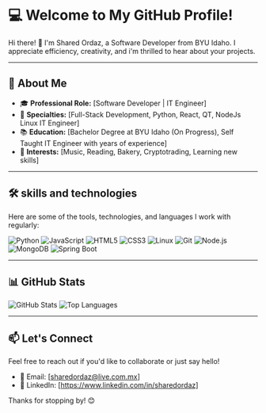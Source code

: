 # 💻 Welcome to My GitHub Profile!

Hi there! 👋 I'm Shared Ordaz, a Software Developer from BYU Idaho. I appreciate efficiency, creativity, and i'm thrilled to hear about your projects.

---

## 🌟 About Me

- 🎓 **Professional Role:** [Software Developer | IT Engineer]
- 🎯 **Specialties:** [Full-Stack Development, Python, React, QT, NodeJs  Linux IT Engineer]
- 📚 **Education:** [Bachelor Degree at BYU Idaho (On Progress), Self Taught IT Engineer with years of experience]
- 🌱 **Interests:** [Music, Reading, Bakery, Cryptotrading, Learning new skills]

---

## 🛠️ skills and technologies

Here are some of the tools, technologies, and languages I work with regularly:

![Python](https://img.shields.io/badge/Python-3670A0?style=for-the-badge&logo=python&logoColor=ffdd54)
![JavaScript](https://img.shields.io/badge/JavaScript-323330?style=for-the-badge&logo=javascript&logoColor=F7DF1E)
![HTML5](https://img.shields.io/badge/HTML5-E34F26?style=for-the-badge&logo=html5&logoColor=white)
![CSS3](https://img.shields.io/badge/CSS3-1572B6?style=for-the-badge&logo=css3&logoColor=white)
![Linux](https://img.shields.io/badge/Linux-FCC624?style=for-the-badge&logo=linux&logoColor=black)
![Git](https://img.shields.io/badge/Git-F05033?style=for-the-badge&logo=git&logoColor=white)
![Node.js](https://img.shields.io/badge/Node.js-339933?style=for-the-badge&logo=nodedotjs&logoColor=white)
![MongoDB](https://img.shields.io/badge/MongoDB-4EA94B?style=for-the-badge&logo=mongodb&logoColor=white)
![Spring Boot](https://img.shields.io/badge/Spring_Boot-6DB33F?style=for-the-badge&logo=spring&logoColor=white)

---


## 📊 GitHub Stats

![GitHub Stats](https://github-readme-stats.vercel.app/api?username=yourusername&show_icons=true&theme=radical)
![Top Languages](https://github-readme-stats.vercel.app/api/top-langs/?username=yourusername&layout=compact&theme=radical)

---

## 📫 Let's Connect

Feel free to reach out if you'd like to collaborate or just say hello!

- 📧 Email: [sharedordaz@live.com.mx]
- 💼 LinkedIn: [https://www.linkedin.com/in/sharedordaz]

Thanks for stopping by! 😊
